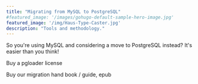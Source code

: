 ```yaml
---
title: "Migrating from MySQL to PostgreSQL"
#featured_image: '/images/gohugo-default-sample-hero-image.jpg'
featured_image: '/img/Haus-Type-Caster.jpg'
description: "Tools and methodology."
---
```


So you're using MySQL and considering a move to PostgreSQL instead? It's
easier than you think!

Buy a pgloader license

Buy our migration hand book / guide, epub
